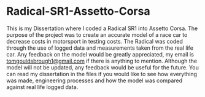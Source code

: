 # Radical-SR1-Assetto-Corsa

This is my Dissertation where I coded a Radical SR1 into Assetto Corsa. The purpose of the project was to create an accurate model of a race car to decrease costs in motorsport in testing costs.
The Radical was coded through the use of logged data and measurements taken from the real life car.
Any feedback on the model would be greatly appreciated, my email is tomgouldsbrough1@gmail.com if there is anything to mention.
Although the model will not be updated, any feedback would be useful for the future.
You can read my dissertation in the files if you would like to see how everything was made, engineering processes and how the model was compared against real life logged data.

